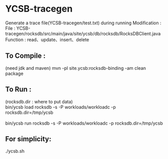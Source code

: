 # YCSB-tracegen
Generate a trace file(YCSB-tracegen/test.txt) during running
Modification :
<br>File : YCSB-tracegen/rocksdb/src/main/java/site/ycsb/db/rocksdb/RocksDBClient.java</br>
Function : read、update、insert、delete

## To Compile :
(need jdk and maven)
mvn -pl site.ycsb:rocksdb-binding -am clean package

## To Run :
(rocksdb.dir : where to put data)
<br>bin/ycsb load rocksdb -s -P workloads/workloadc -p rocksdb.dir=/tmp/ycsb</br>
<br>bin/ycsb run rocksdb -s -P workloads/workloadc -p rocksdb.dir=/tmp/ycsb</br>

## For simplicity:
./ycsb.sh
